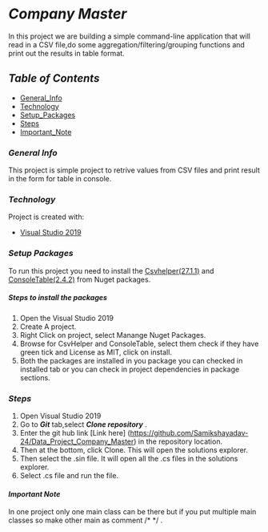 # _**Company Master**_
In this project we are building a simple command-line application that will read in a CSV file,do some aggregation/filtering/grouping functions and print out the results in table format. 

## _**Table of Contents**_
 - [General_Info](#GeneralInfo)
 - [Technology](#Technology)
 - [Setup_Packages](#SetupPackages)
 - [Steps](#Steps)
 - [Important_Note](#Note)

 ### _**General Info**_
This project is simple project to retrive values from CSV files and print result in the form for table in console.

### _**Technology**_
Project is created with:
- [Visual Studio 2019](https://visualstudio.microsoft.com/downloads/)

### _**Setup Packages**_
To run this project you need to install the [Csvhelper(27.1.1)](https://www.nuget.org/packages/CsvHelper/) and [ConsoleTable(2.4.2)](https://www.nuget.org/packages/Consoletables/) from Nuget packages.
##### _**Steps to install the packages**_
1. Open the Visual Studio 2019
2. Create A project.
3. Right Click on project, select Manange Nuget Packages.
4. Browse for CsvHelper and ConsoleTable, select them check if they have green tick and License as MIT, click on install.
5. Both the packages are installed in you package you can checked in installed tab or you can check in project dependencies in package sections.


### _**Steps**_
1. Open Visual Studio 2019
2. Go to _**Git**_ tab,select _**Clone repository**_ .
3. Enter the git hub link [Link here] (https://github.com/Samikshayadav-24/Data_Project_Company_Master) in the repository location.
4. Then at the bottom, click Clone. This will open the solutions explorer. 
5. Then select the .sin file. It will open all the .cs files in the solutions explorer.
5. Select .cs file and run the file.


#### _**Important Note**_
In one project only one main class can be there  but if you put multiple main classes so make other main as comment /*  */ .
